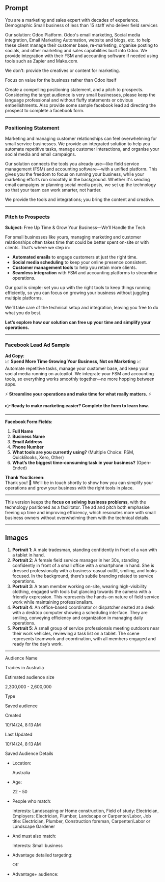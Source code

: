 
## Prompt
You are a marketing and sales expert with decades of experience. 
Demographic
Small business of less than 15 staff who deliver field services

Our solution: Odoo Platform. Odoo's email marketing, Social media integration, Email Marketing Automation, website and blogs, etc. to help these client manage their customer base, re-marketing, organise posting to socials, and other marketing and sales capabilities built into Odoo. We provide integration with their FSM and accounting software if needed using tools such as Zapier and Make.com. 

We don't: provide the creatives or content for marketing. 

Focus on value for the business rather than Odoo itself

Create a compelling positioning statement, and a pitch to prospects. Considering the target audience is very small businesses, please keep the language professional and without fluffy statements or obvious embellishments. Also provide some sample facebook lead ad directing the prospect to complete a facebook form.

---

### **Positioning Statement**  
Marketing and managing customer relationships can feel overwhelming for small service businesses. We provide an integrated solution to help you automate repetitive tasks, manage customer interactions, and organise your social media and email campaigns.   

Our solution connects the tools you already use—like field service management (FSM) and accounting software—with a unified platform. This gives you the freedom to focus on running your business, while your marketing efforts run smoothly in the background. Whether it's sending email campaigns or planning social media posts, we set up the technology so that your team can work smarter, not harder.  

We provide the tools and integrations; you bring the content and creative.  

---

### **Pitch to Prospects**  
**Subject:** Free Up Time & Grow Your Business—We’ll Handle the Tech  

For small businesses like yours, managing marketing and customer relationships often takes time that could be better spent on-site or with clients. That’s where we step in:  

- **Automated emails** to engage customers at just the right time.  
- **Social media scheduling** to keep your online presence consistent.  
- **Customer management tools** to help you retain more clients.  
- **Seamless integration** with FSM and accounting platforms to streamline operations.  

Our goal is simple: set you up with the right tools to keep things running efficiently, so you can focus on growing your business without juggling multiple platforms.  

We’ll take care of the technical setup and integration, leaving you free to do what you do best.  

**Let’s explore how our solution can free up your time and simplify your operations.**  

---

### **Facebook Lead Ad Sample**  

**Ad Copy:**  
📈 **Spend More Time Growing Your Business, Not on Marketing** 📈  
Automate repetitive tasks, manage your customer base, and keep your social media running on autopilot. We integrate your FSM and accounting tools, so everything works smoothly together—no more hopping between apps.  

⚡ **Streamline your operations and make time for what really matters.** ⚡  

**👉 Ready to make marketing easier? Complete the form to learn how.**

---

**Facebook Form Fields:**  
1. **Full Name**  
2. **Business Name**  
3. **Email Address**  
4. **Phone Number**  
5. **What tools are you currently using?** (Multiple Choice: FSM, QuickBooks, Xero, Other)  
6. **What’s the biggest time-consuming task in your business?** (Open-Ended)

**Thank You Screen:**  
Thank you! 🎉 We’ll be in touch shortly to show how you can simplify your operations and grow your business with the right tools in place.

---

This version keeps the **focus on solving business problems**, with the technology positioned as a facilitator. The ad and pitch both emphasise freeing up time and improving efficiency, which resonates more with small business owners without overwhelming them with the technical details.


---
## Images
1. **Portrait 1**: A male tradesman, standing confidently in front of a van with a tablet in hand.
2. **Portrait 2**: A female field service manager in her 30s, standing confidently in front of a small office with a smartphone in hand. She is dressed professionally with a business-casual outfit, smiling, and looks focused. In the background, there’s subtle branding related to service operations.
3. **Portrait 3**: A team member working on-site, wearing high-visibility clothing, engaged with tools but glancing towards the camera with a friendly expression. This represents the hands-on nature of field service work while maintaining professionalism.
3. **Portrait 4**: An office-based coordinator or dispatcher seated at a desk with a desktop computer showing a scheduling interface. They are smiling, conveying efficiency and organization in managing daily operations.
4. **Portrait 5**: A small group of service professionals meeting outdoors near their work vehicles, reviewing a task list on a tablet. The scene represents teamwork and coordination, with all members engaged and ready for the day’s work.


---


Audience Name

Tradies in Australia

Estimated audience size

2,300,000 - 2,600,000

Type

Saved audience

Created

10/14/24, 8:13 AM

Last Updated

10/14/24, 8:13 AM

Saved Audience Details

- Location:
    
    Australia
    
- Age:
    
    22 - 50
    
- People who match:
    
    Interests: Landscaping or Home construction, Field of study: Electrician, Employers: Electrician, Plumber, Landscape or Carpenter/Labor, Job title: Electrician, Plumber, Construction foreman, Carpenter/Labor or Landscape Gardener
    
- And must also match:
    
    Interests: Small business
    
- Advantage detailed targeting:
    
    Off
    
- Advantage+ audience: